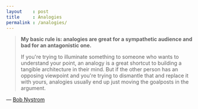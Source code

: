 ```yaml
---
layout    : post
title     : Analogies
permalink : /analogies/
---
```


> **My basic rule is: analogies are great for a sympathetic audience and bad for
> an antagonistic one.**
> 
> If you're trying to illuminate something to someone who wants to understand
> your point, an analogy is a great shortcut to building a tangible architecture
> in their mind. But if the other person has an opposing viewpoint and you're
> trying to dismantle that and replace it with yours, analogies usually end up
> just moving the goalposts in the argument.

&mdash; [Bob Nystrom](https://news.ycombinator.com/item?id=30210263)